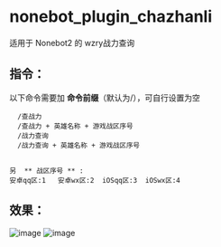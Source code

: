 # nonebot_plugin_chazhanli

适用于 Nonebot2 的 wzry战力查询

##  指令：
以下命令需要加 __命令前缀__（默认为/），可自行设置为空   
 
      /查战力
      /查战力 + 英雄名称 + 游戏战区序号 
      /战力查询
      /战力查询 + 英雄名称 + 游戏战区序号
 
 
    另  ** 战区序号 ** :
    安卓qq区:1   安卓wx区:2  iOSqq区:3  iOSwx区:4
    
    
 ##  效果：
 
 ![image](https://user-images.githubusercontent.com/85006030/168576657-4900deb3-5466-4f45-b286-3dbdfd734b1a.png)
 ![image](https://user-images.githubusercontent.com/85006030/168578433-938a0cc4-0d27-4715-989b-ae75962e24fe.png)
